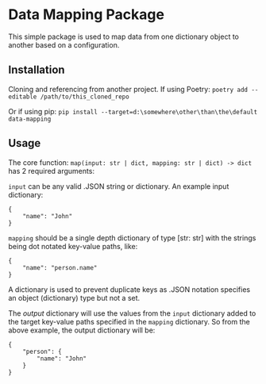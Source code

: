 # Data Mapping Package
This simple package is used to map data from one dictionary object to another based on a configuration.

## Installation
Cloning and referencing from another project. If using Poetry:
`poetry add --editable /path/to/this_cloned_repo`

Or if using pip:
`pip install --target=d:\somewhere\other\than\the\default data-mapping`

## Usage
The core function: `map(input: str | dict, mapping: str | dict) -> dict` has 2 required arguments:

`input` can be any valid .JSON string or dictionary. An example input dictionary:
```
{
    "name": "John"
}
```

`mapping` should be a single depth dictionary of type [str: str] with the strings being dot notated key-value paths, like:
```
{
    "name": "person.name"
}
```
A dictionary is used to prevent duplicate keys as .JSON notation specifies an object (dictionary) type but not a set.

The *output* dictionary will use the values from the `input` dictionary added to the target key-value paths specified in the `mapping` dictionary. So from the above example, the output dictionary will be:
```
{
    "person": {
        "name": "John"
    }
}
```
